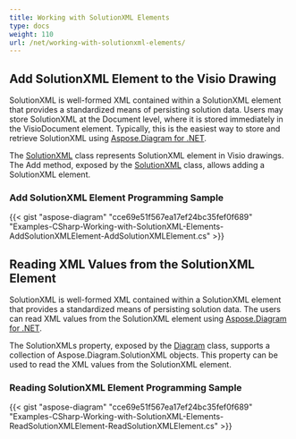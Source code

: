 ```yaml
---
title: Working with SolutionXML Elements
type: docs
weight: 110
url: /net/working-with-solutionxml-elements/
---
```


## **Add SolutionXML Element to the Visio Drawing**
SolutionXML is well-formed XML contained within a SolutionXML element that provides a standardized means of persisting solution data. Users may store SolutionXML at the Document level, where it is stored immediately in the VisioDocument element. Typically, this is the easiest way to store and retrieve SolutionXML using [Aspose.Diagram for .NET](https://products.aspose.com/diagram/net).

The [SolutionXML](http://www.aspose.com/api/net/diagram/aspose.diagram/solutionXML) class represents SolutionXML element in Visio drawings. The Add method, exposed by the [SolutionXML](http://www.aspose.com/api/net/diagram/aspose.diagram/solutionXML) class, allows adding a SolutionXML element.
### **Add SolutionXML Element Programming Sample**
{{< gist "aspose-diagram" "cce69e51f567ea17ef24bc35fef0f689" "Examples-CSharp-Working-with-SolutionXML-Elements-AddSolutionXMLElement-AddSolutionXMLElement.cs" >}}
## **Reading XML Values from the SolutionXML Element**
SolutionXML is well-formed XML contained within a SolutionXML element that provides a standardized means of persisting solution data. The users can read XML values from the SolutionXML element using [Aspose.Diagram for .NET](https://products.aspose.com/diagram/net).

The SolutionXMLs property, exposed by the [Diagram](http://www.aspose.com/api/net/diagram/aspose.diagram/diagram) class, supports a collection of Aspose.Diagram.SolutionXML objects. This property can be used to read the XML values from the SolutionXML element.
### **Reading SolutionXML Element Programming Sample**
{{< gist "aspose-diagram" "cce69e51f567ea17ef24bc35fef0f689" "Examples-CSharp-Working-with-SolutionXML-Elements-ReadSolutionXMLElement-ReadSolutionXMLElement.cs" >}}
